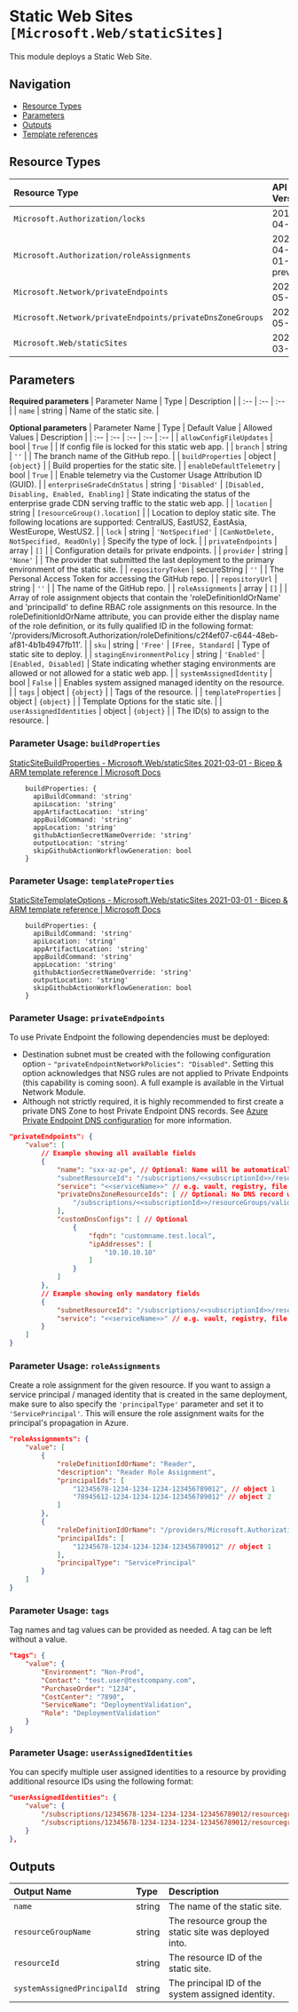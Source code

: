 # Static Web Sites `[Microsoft.Web/staticSites]`

This module deploys a Static Web Site.

## Navigation

- [Resource Types](#Resource-Types)
- [Parameters](#Parameters)
- [Outputs](#Outputs)
- [Template references](#Template-references)

## Resource Types

| Resource Type | API Version |
| :-- | :-- |
| `Microsoft.Authorization/locks` | 2017-04-01 |
| `Microsoft.Authorization/roleAssignments` | 2021-04-01-preview |
| `Microsoft.Network/privateEndpoints` | 2021-05-01 |
| `Microsoft.Network/privateEndpoints/privateDnsZoneGroups` | 2021-05-01 |
| `Microsoft.Web/staticSites` | 2021-03-01 |

## Parameters

**Required parameters**
| Parameter Name | Type | Description |
| :-- | :-- | :-- |
| `name` | string | Name of the static site. |

**Optional parameters**
| Parameter Name | Type | Default Value | Allowed Values | Description |
| :-- | :-- | :-- | :-- | :-- |
| `allowConfigFileUpdates` | bool | `True` |  | If config file is locked for this static web app. |
| `branch` | string | `''` |  | The branch name of the GitHub repo. |
| `buildProperties` | object | `{object}` |  | Build properties for the static site. |
| `enableDefaultTelemetry` | bool | `True` |  | Enable telemetry via the Customer Usage Attribution ID (GUID). |
| `enterpriseGradeCdnStatus` | string | `'Disabled'` | `[Disabled, Disabling, Enabled, Enabling]` | State indicating the status of the enterprise grade CDN serving traffic to the static web app. |
| `location` | string | `[resourceGroup().location]` |  | Location to deploy static site. The following locations are supported: CentralUS, EastUS2, EastAsia, WestEurope, WestUS2. |
| `lock` | string | `'NotSpecified'` | `[CanNotDelete, NotSpecified, ReadOnly]` | Specify the type of lock. |
| `privateEndpoints` | array | `[]` |  | Configuration details for private endpoints. |
| `provider` | string | `'None'` |  | The provider that submitted the last deployment to the primary environment of the static site. |
| `repositoryToken` | secureString | `''` |  | The Personal Access Token for accessing the GitHub repo. |
| `repositoryUrl` | string | `''` |  | The name of the GitHub repo. |
| `roleAssignments` | array | `[]` |  | Array of role assignment objects that contain the 'roleDefinitionIdOrName' and 'principalId' to define RBAC role assignments on this resource. In the roleDefinitionIdOrName attribute, you can provide either the display name of the role definition, or its fully qualified ID in the following format: '/providers/Microsoft.Authorization/roleDefinitions/c2f4ef07-c644-48eb-af81-4b1b4947fb11'. |
| `sku` | string | `'Free'` | `[Free, Standard]` | Type of static site to deploy. |
| `stagingEnvironmentPolicy` | string | `'Enabled'` | `[Enabled, Disabled]` | State indicating whether staging environments are allowed or not allowed for a static web app. |
| `systemAssignedIdentity` | bool | `False` |  | Enables system assigned managed identity on the resource. |
| `tags` | object | `{object}` |  | Tags of the resource. |
| `templateProperties` | object | `{object}` |  | Template Options for the static site. |
| `userAssignedIdentities` | object | `{object}` |  | The ID(s) to assign to the resource. |

### Parameter Usage: `buildProperties`

[StaticSiteBuildProperties - Microsoft.Web/staticSites 2021-03-01 - Bicep & ARM template reference | Microsoft Docs](https://docs.microsoft.com/en-us/azure/templates/Microsoft.Web/2021-03-01/staticSites?tabs=bicep#staticsitebuildproperties)

```bicep
    buildProperties: {
      apiBuildCommand: 'string'
      apiLocation: 'string'
      appArtifactLocation: 'string'
      appBuildCommand: 'string'
      appLocation: 'string'
      githubActionSecretNameOverride: 'string'
      outputLocation: 'string'
      skipGithubActionWorkflowGeneration: bool
    }
```

### Parameter Usage: `templateProperties`

[StaticSiteTemplateOptions - Microsoft.Web/staticSites 2021-03-01 - Bicep & ARM template reference | Microsoft Docs](https://docs.microsoft.com/en-us/azure/templates/Microsoft.Web/2021-03-01/staticSites?tabs=bicep#staticsitetemplateoptions)

```bicep
    buildProperties: {
      apiBuildCommand: 'string'
      apiLocation: 'string'
      appArtifactLocation: 'string'
      appBuildCommand: 'string'
      appLocation: 'string'
      githubActionSecretNameOverride: 'string'
      outputLocation: 'string'
      skipGithubActionWorkflowGeneration: bool
    }
```

### Parameter Usage: `privateEndpoints`

To use Private Endpoint the following dependencies must be deployed:

- Destination subnet must be created with the following configuration option - `"privateEndpointNetworkPolicies": "Disabled"`.  Setting this option acknowledges that NSG rules are not applied to Private Endpoints (this capability is coming soon). A full example is available in the Virtual Network Module.
- Although not strictly required, it is highly recommended to first create a private DNS Zone to host Private Endpoint DNS records. See [Azure Private Endpoint DNS configuration](https://docs.microsoft.com/en-us/azure/private-link/private-endpoint-dns) for more information.

```json
"privateEndpoints": {
    "value": [
        // Example showing all available fields
        {
            "name": "sxx-az-pe", // Optional: Name will be automatically generated if one is not provided here
            "subnetResourceId": "/subscriptions/<<subscriptionId>>/resourceGroups/validation-rg/providers/Microsoft.Network/virtualNetworks/sxx-az-vnet-x-001/subnets/sxx-az-subnet-x-001",
            "service": "<<serviceName>>" // e.g. vault, registry, file, blob, queue, table etc.
            "privateDnsZoneResourceIds": [ // Optional: No DNS record will be created if a private DNS zone Resource ID is not specified
                "/subscriptions/<<subscriptionId>>/resourceGroups/validation-rg/providers/Microsoft.Network/privateDnsZones/privatelink.blob.core.windows.net"
            ],
            "customDnsConfigs": [ // Optional
                {
                    "fqdn": "customname.test.local",
                    "ipAddresses": [
                        "10.10.10.10"
                    ]
                }
            ]
        },
        // Example showing only mandatory fields
        {
            "subnetResourceId": "/subscriptions/<<subscriptionId>>/resourceGroups/validation-rg/providers/Microsoft.Network/virtualNetworks/sxx-az-vnet-x-001/subnets/sxx-az-subnet-x-001",
            "service": "<<serviceName>>" // e.g. vault, registry, file, blob, queue, table etc.
        }
    ]
}
```

### Parameter Usage: `roleAssignments`

Create a role assignment for the given resource. If you want to assign a service principal / managed identity that is created in the same deployment, make sure to also specify the `'principalType'` parameter and set it to `'ServicePrincipal'`. This will ensure the role assignment waits for the principal's propagation in Azure.

```json
"roleAssignments": {
    "value": [
        {
            "roleDefinitionIdOrName": "Reader",
            "description": "Reader Role Assignment",
            "principalIds": [
                "12345678-1234-1234-1234-123456789012", // object 1
                "78945612-1234-1234-1234-123456789012" // object 2
            ]
        },
        {
            "roleDefinitionIdOrName": "/providers/Microsoft.Authorization/roleDefinitions/c2f4ef07-c644-48eb-af81-4b1b4947fb11",
            "principalIds": [
                "12345678-1234-1234-1234-123456789012" // object 1
            ],
            "principalType": "ServicePrincipal"
        }
    ]
}
```

### Parameter Usage: `tags`

Tag names and tag values can be provided as needed. A tag can be left without a value.

```json
"tags": {
    "value": {
        "Environment": "Non-Prod",
        "Contact": "test.user@testcompany.com",
        "PurchaseOrder": "1234",
        "CostCenter": "7890",
        "ServiceName": "DeploymentValidation",
        "Role": "DeploymentValidation"
    }
}
```

### Parameter Usage: `userAssignedIdentities`

You can specify multiple user assigned identities to a resource by providing additional resource IDs using the following format:

```json
"userAssignedIdentities": {
    "value": {
        "/subscriptions/12345678-1234-1234-1234-123456789012/resourcegroups/validation-rg/providers/Microsoft.ManagedIdentity/userAssignedIdentities/adp-sxx-az-msi-x-001": {},
        "/subscriptions/12345678-1234-1234-1234-123456789012/resourcegroups/validation-rg/providers/Microsoft.ManagedIdentity/userAssignedIdentities/adp-sxx-az-msi-x-002": {}
    }
},
```

## Outputs

| Output Name | Type | Description |
| :-- | :-- | :-- |
| `name` | string | The name of the static site. |
| `resourceGroupName` | string | The resource group the static site was deployed into. |
| `resourceId` | string | The resource ID of the static site. |
| `systemAssignedPrincipalId` | string | The principal ID of the system assigned identity. |

